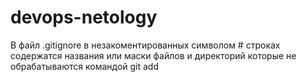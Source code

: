 # devops-netology

В файл .gitignore в незакоментированных символом # строках содержатся 
названия или маски файлов и директорий которые не обрабатываются командой  git add
